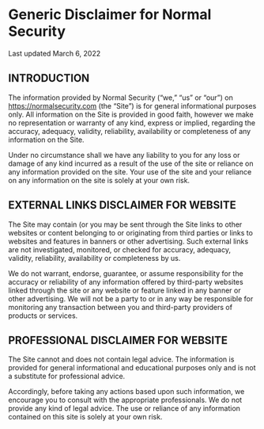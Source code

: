 
# Generic Disclaimer for Normal Security

Last updated March 6, 2022

## INTRODUCTION

The information provided by Normal Security (“we,” “us” or “our”) on https://normalsecurity.com (the “Site”) is for general informational purposes only. All information on the Site is provided in good faith, however we make no representation or warranty of any kind, express or implied, regarding the accuracy, adequacy, validity, reliability, availability or completeness of any information on the Site.

Under no circumstance shall we have any liability to you for any loss or damage of any kind incurred as a result of the use of the site or reliance on any information provided on the site. Your use of the site and your reliance on any information on the site is solely at your own risk.

## EXTERNAL LINKS DISCLAIMER FOR WEBSITE

The Site may contain (or you may be sent through the Site links to other websites or content belonging to or originating from third parties or links to websites and features in banners or other advertising. Such external links are not investigated, monitored, or checked for accuracy, adequacy, validity, reliability, availability or completeness by us.

We do not warrant, endorse, guarantee, or assume responsibility for the accuracy or reliability of any information offered by third-party websites linked through the site or any website or feature linked in any banner or other advertising. We will not be a party to or in any way be responsible for monitoring any transaction between you and third-party providers of products or services.

## PROFESSIONAL DISCLAIMER FOR WEBSITE

The Site cannot and does not contain legal advice. The information is provided for general informational and educational purposes only and is not a substitute for professional advice.

Accordingly, before taking any actions based upon such information, we encourage you to consult with the appropriate professionals. We do not provide any kind of legal advice. The use or reliance of any information contained on this site is solely at your own risk.
